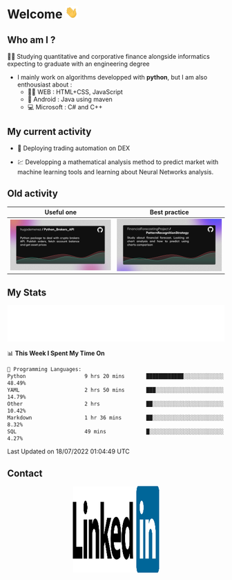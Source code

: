 # Welcome <img src="assets/hello.gif" width="30px"/>


## Who am I ?

:man_student: Studying quantitative and corporative finance alongside informatics expecting to graduate with an engineering degree

*  I mainly work on algorithms developped with **python**, but I am also enthousiast about :
    * :man_technologist: WEB : HTML+CSS, JavaScript
    * :iphone: Android : Java using maven
    * :computer: Microsoft : C# and C++

## My current activity

* :rocket: Deploying trading automation on DEX

* :chart: Developping a mathematical analysis method to predict market with machine learning tools and learning about Neural Networks analysis.

## Old activity

| Useful one | Best practice|
| ------------- | ------------- |
| [![](assets/BrokerAPI.png)](https://github.com/hugodemenez/Python_Brokers_API)  | [![](assets/PatternRecognitionStrategy.png)](https://github.com/FinancialForecastingProject/PatternRecognitionStrategy.git)  |

## My Stats

<p align=center>
<img src="metrics.plugin.wakatime.svg" alt="Metrics">
</p>

<!--START_SECTION:waka-->
📊 **This Week I Spent My Time On** 

```text
💬 Programming Languages: 
Python                   9 hrs 20 mins       ████████████░░░░░░░░░░░░░   48.49% 
YAML                     2 hrs 50 mins       ███░░░░░░░░░░░░░░░░░░░░░░   14.79% 
Other                    2 hrs               ██░░░░░░░░░░░░░░░░░░░░░░░   10.42% 
Markdown                 1 hr 36 mins        ██░░░░░░░░░░░░░░░░░░░░░░░   8.32% 
SQL                      49 mins             █░░░░░░░░░░░░░░░░░░░░░░░░   4.27%

```


 Last Updated on 18/07/2022 01:04:49 UTC
<!--END_SECTION:waka-->

## Contact

<p align=center >
<a href="https://www.linkedin.com/in/hugo-demenez/"><img src="assets/linkedin.svg" alt="Linkedin_hugodemenez" height="200px" width="200px"/></a>
</p>
